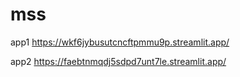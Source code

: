 # mss

app1
https://wkf6jybusutcncftpmmu9p.streamlit.app/

app2
https://faebtnmqdj5sdpd7unt7le.streamlit.app/
